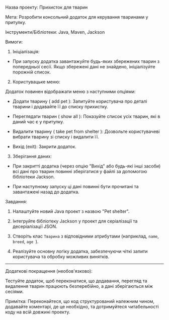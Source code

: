 Назва проекту:  Прихисток для тварин

Мета: Розробити консольний додаток для керування тваринами у притулку.

Інструменти/Бібліотеки: Java, Maven, Jackson

Вимоги:

1. Ініціалізація:

- При запуску додатка завантажуйте будь-яких збережених тварин з попередньої сесії. 
Якщо збережені дані не знайдено, ініціалізуйте порожній список.

2. Користувацьке меню:

Додаток повинен відображати меню з наступними опціями:

- Додати тварину ( add pet ): Запитуйте користувача про деталі тварини і додавайте її до списку прихистку.

- Переглядати тварин ( show all ): Показуйте список усіх тварин, які в даний час є у притулку.

- Видалити тварину ( take pet from shelter ): Дозвольте користувачеві вибрати тварину зі списку і видалити її.

- Вихід (exit): Закрити додаток.

3. Зберігання даних:

- При закритті додатка (через опцію "Вихід" або будь-які інші засоби) всі дані про тварин 
повинні зберігатися у файлі за допомогою бібліотеки Jackson.

- При наступному запуску ці дані повинні бути прочитані та завантажені назад до додатка.

Завдання:

1. Налаштуйте новий Java проект з назвою "Pet shelter".

2. Інтегруйте бібліотеку Jackson у проект для серіалізації та десеріалізації JSON.

3. Створіть клас `Тварина` з відповідними атрибутами (наприклад, `name`, `breed`, `age `).

4. Реалізуйте основну логіку додатка, забезпечуючи чіткі запити користувача та обробку можливих винятків.

---

Додаткові покращення (необов'язково):

Тестуйте додаток, щоб переконатися, що додавання, перегляд та видалення тварин працюють безперебійно, 
а дані зберігаються між сесіями.

Примітка: Переконайтеся, що код структурований належним чином, додавайте коментарі, 
де це необхідно, та дотримуйтеся читабельності коду на всій довжині проекту.
